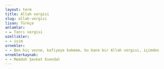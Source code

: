 ```yaml
---
layout: term
title: Allah vergisi
slug: allah-vergisi
lisan: Türkçe
anlamlar:
- ► Tanrı vergisi
ozellikler:
- - isim
ornekler:
- - Ben hiç vezne, kafiyeye bakmam, bu bana bir Allah vergisi, içimden gelir söylerim.
orneklerkaynak:
- - Memduh Şevket Esendal
---
```


